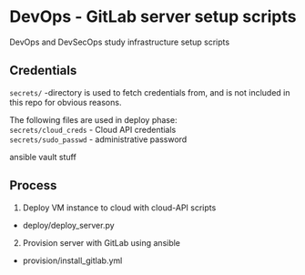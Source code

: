 # DevOps - GitLab server setup scripts
DevOps and DevSecOps study infrastructure setup scripts

## Credentials
`secrets/` -directory is used to fetch credentials from, and is not included in this repo for obvious reasons. 

The following files are used in deploy phase:  
`secrets/cloud_creds` - Cloud API credentials  
`secrets/sudo_passwd` - administrative password  

ansible vault stuff  

## Process
1. Deploy VM instance to cloud with cloud-API scripts
- deploy/deploy_server.py

2. Provision server with GitLab using ansible
- provision/install_gitlab.yml
